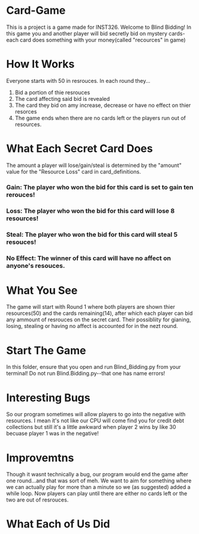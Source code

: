 # Card-Game
This is a project is a game made for INST326.
Welcome to Blind Bidding! In this game you and another player will bid secretly bid on mystery cards- each card does something with your money(called "recources" in game)
# How It Works
Everyone starts with 50 in resrouces. In each round they...
  1. Bid a portion of thie resrouces
  2. The card affecting said bid is revealed
  3. The card they bid on amy increase, decrease or have no effect on thier resorces
  4. The game ends when there are no cards left or the players run out of resources.
# What Each Secret Card Does 
The amount a player will lose/gain/steal is determined by the "amount" value for the "Resource Loss" card in card_definitions. 
### Gain: The player who won the bid for this card is set to gain ten rerouces! 
### Loss: The player who won the bid for this card will lose 8 resources! 
### Steal: The player who won the bid for this card will steal 5 resouces!
### No Effect: The winner of this card will have no affect on anyone's resouces. 

# What You See
The game will start with Round 1 where both players are shown thier resources(50) and the cards remaining(14), after which each player can bid any ammount of resrouces on the secret card. Their possibliity for gianing, losing, stealing or having no affect is accounted for in the nezt round. 

# Start The Game 
In this folder, ensure that you open and run Blind_Bidding.py from your terminal! Do not run Blind.Bidding.py--that one has name errors!

# Interesting Bugs
So our program sometimes will allow players to go into the negative with resources. I mean it's not like our CPU will come find you for credit debt collections but still it's a little awkward when player 2 wins by like 30 becuase player 1 was in the negative!

# Improvemtns 
Though it wasnt technically a bug, our program would end the game after one round...and that was sort of meh. We want to aim for something where we can actually play for more than a minute so we (as suggested) added a while loop.
  Now players can play until there are either no cards left or the two are out of resrouces. 

# What Each of Us Did
     
